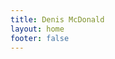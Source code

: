 ```yaml
---
title: Denis McDonald
layout: home
footer: false
---
```


<!-- <div class="banner">
    Of information.
</div> -->

<!-- 
{%- assign latest_post = site.posts[0] -%}
Latest post: <a href="{{ latest_post.url }}">{{ latest_post.title }}</a> -->